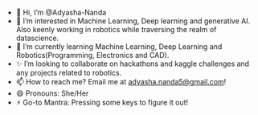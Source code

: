 - 👋 Hi, I’m @Adyasha-Nanda
- 👀 I’m interested in Machine Learning, Deep learning and generative AI. Also keenly working in robotics while traversing the realm of datascience.
- 🌱 I’m currently learning Machine Learning, Deep Learning and Robotics(Programming, Electronics and CAD).
- ✨ I’m looking to collaborate on hackathons and kaggle challenges and any projects related to robotics.
- 📫 How to reach me? Email me at adyasha.nanda5@gmail.com!
- 😄 Pronouns: She/Her
- ⚡ Go-to Mantra: Pressing some keys to figure it out!

<!---
Adyasha-Nanda/Adyasha-Nanda is a ✨ special ✨ repository because its `README.md` (this file) appears on your GitHub profile.
You can click the Preview link to take a look at your changes.
--->
